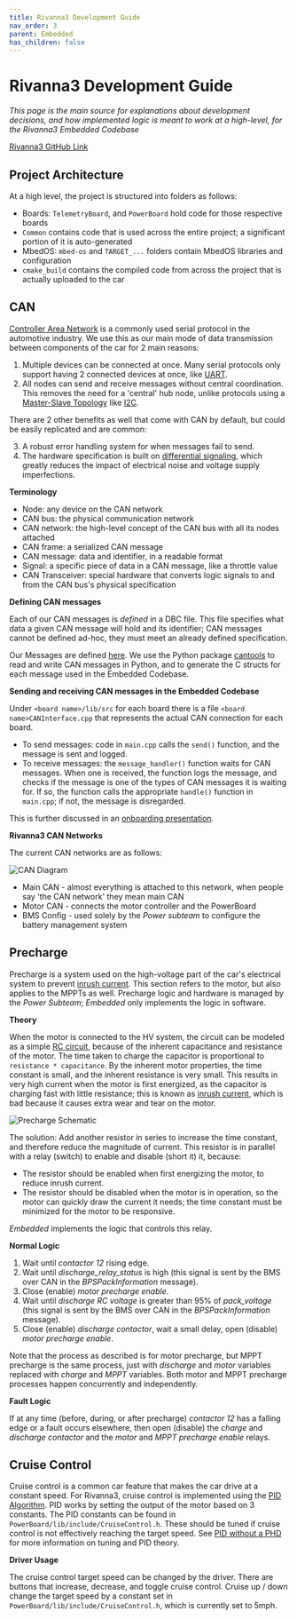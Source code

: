 ```yaml
---
title: Rivanna3 Development Guide
nav_order: 3
parent: Embedded
has_children: false
---
```


# Rivanna3 Development Guide

*This page is the main source for explanations about development decisions, and how implemented logic is meant to work at a high-level, for the Rivanna3 Embedded Codebase*

[Rivanna3 GitHub Link](https://github.com/solarcaratuva/Rivanna3)

## Project Architecture

At a high level, the project is structured into folders as follows:
- Boards: `TelemetryBoard`, and `PowerBoard` hold code for those respective boards
- `Common` contains code that is used across the entire project; a significant portion of it is auto-generated
- MbedOS: `mbed-os` and `TARGET_...` folders contain MbedOS libraries and configuration
- `cmake_build` contains the compiled code from across the project that is actually uploaded to the car

## CAN

[Controller Area Network](https://en.wikipedia.org/wiki/CAN_bus) is a commonly used serial protocol in the automotive industry. We use this as our main mode of data transmission between components of the car for 2 main reasons:

1. Multiple devices can be connected at once. Many serial protocols only support having 2 connected devices at once, like [UART](https://en.wikipedia.org/wiki/Universal_asynchronous_receiver-transmitter).
2. All nodes can send and receive messages without central coordination. This removes the need for a 'central' hub node, unlike protocols using a [Master-Slave Topology](https://en.wikipedia.org/wiki/Master%E2%80%93slave_(technology)) like [I2C](https://en.wikipedia.org/wiki/I%C2%B2C).

There are 2 other benefits as well that come with CAN by default, but could be easily replicated and are common:

3. A robust error handling system for when messages fail to send.
4. The hardware specification is built on [differential signaling](https://en.wikipedia.org/wiki/Differential_signalling), which greatly reduces the impact of electrical noise and voltage supply imperfections.

**Terminology**

- Node: any device on the CAN network
- CAN bus: the physical communication network
- CAN network: the high-level concept of the CAN bus with all its nodes attached
- CAN frame: a serialized CAN message
- CAN message: data and identifier, in a readable format
- Signal: a specific piece of data in a CAN message, like a throttle value
- CAN Transceiver: special hardware that converts logic signals to and from the CAN bus's physical specification

**Defining CAN messages**

Each of our CAN messages is *defined* in a DBC file. This file specifies what data a given CAN message will hold and its identifier; CAN messages cannot be defined ad-hoc, they must meet an already defined specification. 

Our Messages are defined [here](https://github.com/solarcaratuva/CAN-messages). We use the Python package [cantools](https://cantools.readthedocs.io/en/latest/) to read and write CAN messages in Python, and to generate the C structs for each message used in the Embedded Codebase. 

**Sending and receiving CAN messages in the Embedded Codebase**

Under `<board name>/lib/src` for each board there is a file `<board name>CANInterface.cpp` that represents the actual CAN connection for each board.
- To send messages: code in `main.cpp` calls the `send()` function, and the message is sent and logged.
- To receive messages: the `message_handler()` function waits for CAN messages. When one is received, the function logs the message, and checks if the message is one of the types of CAN messages it is waiting for. If so, the function calls the appropriate `handle()` function in `main.cpp`; if not, the message is disregarded.

This is further discussed in an [onboarding presentation](https://drive.google.com/file/d/1rphQ6yFSpe3nt5k05yxor46LPvud4lQt/view?usp=sharing). 

**Rivanna3 CAN Networks**

The current CAN networks are as follows:

![CAN Diagram](/assets/images/Embedded/CAN_diagram.png)

- Main CAN - almost everything is attached to this network, when people say 'the CAN network' they mean main CAN
- Motor CAN - connects the motor controller and the PowerBoard
- BMS Config - used solely by the *Power subteam* to configure the battery management system

## Precharge

Precharge is a system used on the high-voltage part of the car's electrical system to prevent [inrush current](https://en.wikipedia.org/wiki/Inrush_current). This section refers to the motor, but also applies to the MPPTs as well. Precharge logic and hardware is managed by the *Power Subteam*; *Embedded* only implements the logic in software.

**Theory**

When the motor is connected to the HV system, the circuit can be modeled as a simple [RC circuit](https://en.wikipedia.org/wiki/RC_circuit), because of the inherent capacitance and resistance of the motor. The time taken to charge the capacitor is proportional to `resistance * capacitance`. By the inherent motor properties, the time constant is small, and the inherent resistance is very small. This results in very high current when the motor is first energized, as the capacitor is charging fast with little resistance; this is known as [inrush current](https://en.wikipedia.org/wiki/Inrush_current), which is bad because it causes extra wear and tear on the motor. 

![Precharge Schematic](/assets/images/Embedded/precharge.png)

The solution: Add another resistor in series to increase the time constant, and therefore reduce the magnitude of current. This resistor is in parallel with a relay (switch) to enable and disable (short it) it, because:
* The resistor should be enabled when first energizing the motor, to reduce inrush current.
* The resistor should be disabled when the motor is in operation, so the motor can quickly draw the current it needs; the time constant must be minimized for the motor to be responsive. 

*Embedded* implements the logic that controls this relay. 

**Normal Logic**

1. Wait until *contactor 12* rising edge. 
2. Wait until *discharge_relay_status* is high (this signal is sent by the BMS over CAN in the *BPSPackInformation* message).
3. Close (enable) *motor precharge enable*.
4. Wait until *discharge RC voltage* is greater than 95% of *pack_voltage* (this signal is sent by the BMS over CAN in the *BPSPackInformation* message).
5. Close (enable) *discharge contactor*, wait a small delay, open (disable) *motor precharge enable*.

Note that the process as described is for motor precharge, but MPPT precharge is the same process, just with *discharge* and *motor* variables replaced with *charge* and *MPPT* variables. Both motor and MPPT precharge processes happen concurrently and independently. 

**Fault Logic**

If at any time (before, during, or after precharge) *contactor 12* has a falling edge or a fault occurs elsewhere, then open (disable) the *charge* and *discharge contactor* and the *motor* and *MPPT precharge enable* relays. 


## Cruise Control

Cruise control is a common car feature that makes the car drive at a constant speed. For Rivanna3, cruise control is implemented using the [PID Algorithm](https://en.wikipedia.org/wiki/Proportional%E2%80%93integral%E2%80%93derivative_controller). PID works by setting the output of the motor based on 3 constants. The PID constants can be found in `PowerBoard/lib/include/CruiseControl.h`. These should be tuned if cruise control is not effectively reaching the target speed. See [PID without a PHD](https://web2.qatar.cmu.edu/~gdicaro/16311-Fall17/slides/PID-without-PhD.pdf) for more information on tuning and PID theory.

**Driver Usage**

The cruise control target speed can be changed by the driver. There are buttons that increase, decrease, and toggle cruise control. Cruise up / down change the target speed by a constant set in `PowerBoard/lib/include/CruiseControl.h`, which is currently set to 5mph.